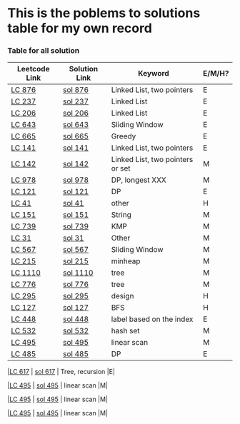 # This is the poblems to solutions table for my own record

### Table for all solution
|  Leetcode Link| Solution Link | Keyword | E/M/H? |
| ------------- | ------------- | ------------- |------------- |
|[LC 876](https://leetcode-cn.com/problems/middle-of-the-linked-list/ "middle-of-the-linked-list")  | [sol 876](https://github.com/mialsy/LeetcodeDailyChallenge/blob/master/src/LinkedList/LC876_LinkedListMiddle.java)|Linked List, two pointers|E|
|[LC 237](https://leetcode-cn.com/problems/delete-node-in-a-linked-list/ "delete-node-in-a-linked-list")  | [sol 237](https://github.com/mialsy/LeetcodeDailyChallenge/blob/master/src/LinkedList/LC237_DeleteNode.java) |  Linked List|E|
|[LC 206](https://leetcode-cn.com/problems/reverse-linked-list/ "reverse-linked-list")  | [sol 206](https://github.com/mialsy/LeetcodeDailyChallenge/blob/master/src/LinkedList/LC206_ReverseLinkedList.java) | Linked List|E|
|[LC 643](https://leetcode-cn.com/problems/maximum-average-subarray-i/ "maximum-average-subarray-i")  | [sol 643](https://github.com/mialsy/LeetcodeDailyChallenge/blob/master/src/SlidingWindow/LC643_MaximumAverageSubarry.java) | Sliding Window |E|
|[LC 665](https://leetcode-cn.com/problems/non-decreasing-array/ "non-decreasing-array")  | [sol 665](https://github.com/mialsy/LeetcodeDailyChallenge/blob/master/src/Greedy/LC665_NonDecresingArray.java) | Greedy|E|
|[LC 141](https://leetcode-cn.com/problems/linked-list-cycle/ "linked-list-cycle")  | [sol 141](https://github.com/mialsy/LeetcodeDailyChallenge/blob/master/src/LinkedList/LC141_LinkedListCircle.java) | Linked List, two pointers|E|
|[LC 142](https://leetcode-cn.com/problems/linked-list-cycle-ii/ "linked-list-cycle-ii")  | [sol 142](https://github.com/mialsy/LeetcodeDailyChallenge/blob/master/src/LinkedList/LC142_LinkedListCircleII.java) | Linked List, two pointers or set|M|
|[LC 978](https://leetcode-cn.com/problems/longest-turbulent-subarray/ "longest-turbulent-subarray")  | [sol 978](https://github.com/mialsy/LeetcodeDailyChallenge/blob/master/src/DP/LC978_LongestTurbulentSubarray.java) | DP, longest XXX |M|
|[LC 121](https://leetcode-cn.com/problems/best-time-to-buy-and-sell-stock/ "best-time-to-buy-and-sell-stock")  | [sol 121](https://github.com/mialsy/LeetcodeDailyChallenge/blob/master/src/DP/LC121_SellStock.java) | DP |E|
|[LC 41](https://leetcode-cn.com/problems/first-missing-positive/ "first-missing-positive")  | [sol 41](https://github.com/mialsy/LeetcodeDailyChallenge/blob/master/src/Other/LC41_FirstMissingNumber) | other |H|
|[LC 151](https://leetcode-cn.com/problems/reverse-words-in-a-string/ "reverse-words-in-a-string")  | [sol 151](https://github.com/mialsy/LeetcodeDailyChallenge/blob/master/src/String/LC151_ReverseWords.java) | String |M|
|[LC 739](https://leetcode-cn.com/problems/daily-temperatures/ "daily-temperatures")  | [sol 739](https://github.com/mialsy/LeetcodeDailyChallenge/blob/master/src/KMP/LC739_DailyTemperature.java) | KMP |M|
|[LC 31](https://leetcode-cn.com/problems/next-permutation/ "next-permutation")  | [sol 31](https://github.com/mialsy/LeetcodeDailyChallenge/blob/master/src/Other/LC31_NextPermutation.java) | Other |M|
|[LC 567](https://leetcode-cn.com/problems/permutation-in-string/ "permutation-in-string")  | [sol 567](https://github.com/mialsy/LeetcodeDailyChallenge/blob/master/src/SlidingWindow/LC567_PermutationString.java) | Sliding Window |M|
|[LC 215](https://leetcode-cn.com/problems/kth-largest-element-in-an-array/ "kth-largest-element-in-an-array")  | [sol 215](https://github.com/mialsy/LeetcodeDailyChallenge/blob/master/src/StackQueueHeap/LC215_KthLagestInArray.java) | minheap |M|
|[LC 1110](https://leetcode-cn.com/problems/delete-nodes-and-return-forest/ "delete-nodes-and-return-forest")  | [sol 1110](https://github.com/mialsy/LeetcodeDailyChallenge/blob/master/src/MyFavDataStructure/LC1110_DeleteNodeAndReturnForest.java) | tree |M|
|[LC 776](https://leetcode-cn.com/problems/split-bst/ "split-bst")  | [sol 776](https://github.com/mialsy/LeetcodeDailyChallenge/blob/master/src/MyFavDataStructure/LC776_SplitBST.java) | tree |M|
|[LC 295](https://leetcode-cn.com/problems/find-median-from-data-stream/ "find-median-from-data-stream")  | [sol 295](https://github.com/mialsy/LeetcodeDailyChallenge/blob/master/src/Design/LC295_FindMedianFromStream.java) | design |H|
|[LC 127](https://leetcode-cn.com/problems/word-ladder/ "word-ladder")  | [sol 127](https://github.com/mialsy/LeetcodeDailyChallenge/blob/master/src/GraphSearch/LC127_word_ladder.java) | BFS |H|
|[LC 448](https://leetcode-cn.com/problems/find-all-numbers-disappeared-in-an-array/ "find-all-numbers-disappeared-in-an-array")  | [sol 448](https://github.com/mialsy/LeetcodeDailyChallenge/blob/master/src/Other/LC448_AllMissingNumbers.java) | label based on the index |E|
|[LC 532](https://leetcode-cn.com/problems/k-diff-pairs-in-an-array/ "k-diff-pairs-in-an-array")  | [sol 532](https://github.com/mialsy/LeetcodeDailyChallenge/blob/master/src/Hash/LC532_KdiffPairInArray.java) | hash set |M|
|[LC 495](https://leetcode-cn.com/problems/teemo-attacking/ "teemo-attacking")  | [sol 495](https://github.com/mialsy/LeetcodeDailyChallenge/blob/master/src/LinearScan/LC495_TeemoAttacking) | linear scan |M|
|[LC 485](https://leetcode-cn.com/problems/max-consecutive-ones/ "max-consecutive-ones")  | [sol 485](https://github.com/mialsy/LeetcodeDailyChallenge/blob/master/src/DP/LC485_MaxConsecutiveOnes) | DP |E|


|[LC 617](https://leetcode-cn.com/problems/merge-two-binary-trees/ "merge-two-binary-trees")  | [sol 617](https://github.com/mialsy/LeetcodeDailyChallenge/blob/master/src/MyFavDataStructure/LC617_MergeTwoBinaryTree) | Tree, recursion |E|

|[LC 495](https://leetcode-cn.com/problems/teemo-attacking/ "teemo-attacking")  | [sol 495](https://github.com/mialsy/LeetcodeDailyChallenge/blob/master/src/LinearScan/LC495_TeemoAttacking) | linear scan |M|

|[LC 495](https://leetcode-cn.com/problems/teemo-attacking/ "teemo-attacking")  | [sol 495](https://github.com/mialsy/LeetcodeDailyChallenge/blob/master/src/LinearScan/LC495_TeemoAttacking) | linear scan |M|

|[LC 495](https://leetcode-cn.com/problems/teemo-attacking/ "teemo-attacking")  | [sol 495](https://github.com/mialsy/LeetcodeDailyChallenge/blob/master/src/LinearScan/LC495_TeemoAttacking) | linear scan |M|
